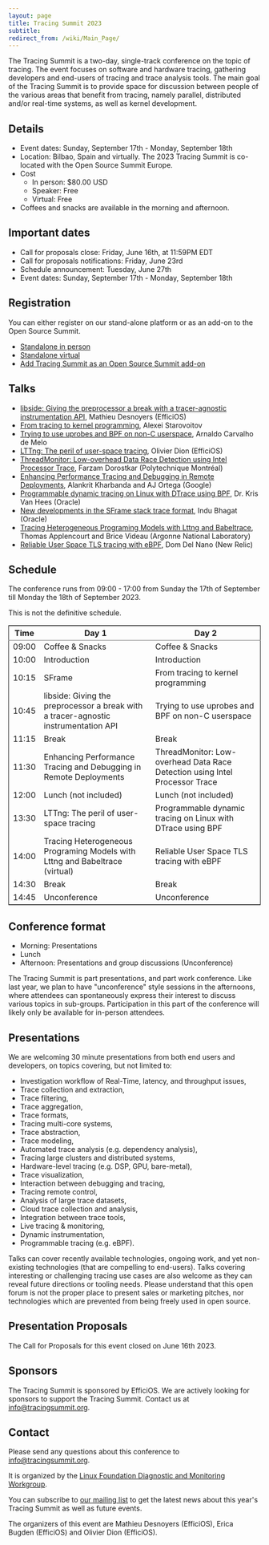 ```yaml
---
layout: page
title: Tracing Summit 2023
subtitle:
redirect_from: /wiki/Main_Page/
---
```


The Tracing Summit is a two-day, single-track conference on the topic of
tracing. The event focuses on software and hardware tracing, gathering
developers and end-users of tracing and trace analysis tools. The main goal of
the Tracing Summit is to provide space for discussion between people of the
various areas that benefit from tracing, namely parallel, distributed and/or
real-time systems, as well as kernel development.

## Details

* Event dates: Sunday, September 17th - Monday, September 18th
* Location: Bilbao, Spain and virtually. The 2023 Tracing Summit is co-located
  with the Open Source Summit Europe.
* Cost
	* In person: $80.00 USD
    * Speaker: Free
    * Virtual: Free
* Coffees and snacks are available in the morning and afternoon.

## Important dates

* Call for proposals close: Friday, June 16th, at 11:59PM EDT
* Call for proposals notifications: Friday, June 23rd
* Schedule announcement: Tuesday, June 27th
* Event dates: Sunday, September 17th - Monday, September 18th

## Registration

You can either register on our stand-alone platform or as an add-on to the Open Source Summit.

* [Standalone in person](https://cvent.me/Gn0nkR)
* [Standalone virtual](https://cvent.me/xywylX)
* [Add Tracing Summit as an Open Source Summit add-on](https://events.linuxfoundation.org/open-source-summit-europe/features/co-located-events/)

## Talks

* [libside: Giving the preprocessor a break with a tracer-agnostic instrumentation API](/ts/2023/libside), Mathieu Desnoyers (EfficiOS)
* [From tracing to kernel programming](/ts/2023/ebpf), Alexei Starovoitov
* [Trying to use uprobes and BPF on non-C userspace](/ts/2023/bpf-non-c), Arnaldo Carvalho de Melo
* [LTTng: The peril of user-space tracing](/ts/2023/lttng), Olivier Dion (EfficiOS)
* [ThreadMonitor: Low-overhead Data Race Detection using Intel Processor Trace](/ts/2023/tmon), Farzam Dorostkar (Polytechnique Montréal)
* [Enhancing Performance Tracing and Debugging in Remote Deployments](/ts/2023/remote), Alankrit Kharbanda and AJ Ortega (Google)
* [Programmable dynamic tracing on Linux with DTrace using BPF](/ts/2023/dtrace), Dr. Kris Van Hees (Oracle)
* [New developments in the SFrame stack trace format](/ts/2023/sframe), Indu Bhagat (Oracle)
* [Tracing Heterogeneous Programing Models with Lttng and Babeltrace](/ts/2023/heterogeneous), Thomas Applencourt and Brice Videau (Argonne National Laboratory)
* [Reliable User Space TLS tracing with eBPF](/ts/2023/tls), Dom Del Nano (New Relic)


## Schedule

The conference runs from 09:00 - 17:00 from Sunday the 17th of September till
Monday the 18th of September 2023.

This is not the definitive schedule.

<table border="2" cellspacing="0" cellpadding="6" rules="groups" frame="hsides">

<colgroup>
<col  class="org-right" />

<col  class="org-left" />

<col  class="org-left" />
</colgroup>
<thead>
<tr>
<th scope="col" class="org-right">Time</th>
<th scope="col" class="org-left">Day 1</th>
<th scope="col" class="org-left">Day 2</th>
</tr>
</thead>
<tbody>
<tr>
<td class="org-right">09:00</td>
<td class="org-left">Coffee &amp; Snacks</td>
<td class="org-left">Coffee &amp; Snacks</td>
</tr>

<tr>
<td class="org-right">10:00</td>
<td class="org-left">Introduction</td>
<td class="org-left">Introduction</td>
</tr>

<tr>
<td class="org-right">10:15</td>
<td class="org-left">SFrame</td>
<td class="org-left">From tracing to kernel programming</td>
</tr>

<tr>
<td class="org-right">10:45</td>
<td class="org-left">libside: Giving the preprocessor a break with a tracer-agnostic instrumentation API</td>
<td class="org-left">Trying to use uprobes and BPF on non-C userspace</td>
</tr>

<tr>
<td class="org-right">11:15</td>
<td class="org-left">Break</td>
<td class="org-left">Break</td>
</tr>

<tr>
<td class="org-right">11:30</td>
<td class="org-left">Enhancing Performance Tracing and Debugging in Remote Deployments</td>
<td class="org-left">ThreadMonitor: Low-overhead Data Race Detection using Intel Processor Trace</td>
</tr>

<tr>
<td class="org-right">12:00</td>
<td class="org-left">Lunch (not included)</td>
<td class="org-left">Lunch (not included)</td>
</tr>

<tr>
<td class="org-right">13:30</td>
<td class="org-left">LTTng: The peril of user-space tracing</td>
<td class="org-left">Programmable dynamic tracing on Linux with DTrace using BPF</td>
</tr>

<tr>
<td class="org-right">14:00</td>
<td class="org-left">Tracing Heterogeneous Programing Models with Lttng and Babeltrace (virtual)</td>
<td class="org-left">Reliable User Space TLS tracing with eBPF</td>
</tr>

<tr>
<td class="org-right">14:30</td>
<td class="org-left">Break</td>
<td class="org-left">Break</td>
</tr>

<tr>
<td class="org-right">14:45</td>
<td class="org-left">Unconference</td>
<td class="org-left">Unconference</td>
</tr>
</tbody>
</table>

## Conference format

* Morning: Presentations
* Lunch
* Afternoon: Presentations and group discussions (Unconference)

The Tracing Summit is part presentations, and part work conference. Like last
year, we plan to have "unconference" style sessions in the afternoons, where
attendees can spontaneously express their interest to discuss various topics in
sub-groups. Participation in this part of the conference will likely only be
available for in-person attendees.

## Presentations

We are welcoming 30 minute presentations from both end users and developers, on
topics covering, but not limited to:

* Investigation workflow of Real-Time, latency, and throughput issues,
* Trace collection and extraction,
* Trace filtering,
* Trace aggregation,
* Trace formats,
* Tracing multi-core systems,
* Trace abstraction,
* Trace modeling,
* Automated trace analysis (e.g. dependency analysis),
* Tracing large clusters and distributed systems,
* Hardware-level tracing (e.g. DSP, GPU, bare-metal),
* Trace visualization,
* Interaction between debugging and tracing,
* Tracing remote control,
* Analysis of large trace datasets,
* Cloud trace collection and analysis,
* Integration between trace tools,
* Live tracing & monitoring,
* Dynamic instrumentation,
* Programmable tracing (e.g. eBPF).

Talks can cover recently available technologies, ongoing work, and yet
non-existing technologies (that are compelling to end-users). Talks covering
interesting or challenging tracing use cases are also welcome as they can reveal
future directions or tooling needs. Please understand that this open forum is
not the proper place to present sales or marketing pitches, nor technologies
which are prevented from being freely used in open source.

## Presentation Proposals

The Call for Proposals for this event closed on June 16th 2023.

## Sponsors

The Tracing Summit is sponsored by EfficiOS. We are actively looking for
sponsors to support the Tracing Summit. Contact us at [info@tracingsummit.org](mailto:info@tracingsummit.org).

## Contact
Please send any questions about this conference to [info@tracingsummit.org](mailto:info@tracingsummit.org).

It is organized by the [Linux Foundation Diagnostic and Monitoring Workgroup](https://diamon.org).

You can subscribe to [our mailing list](https://eepurl.com/goakfv) to get the latest news about this year's Tracing Summit as well as future events.

The organizers of this event are Mathieu Desnoyers (EfficiOS), Erica Bugden
(EfficiOS) and Olivier Dion (EfficiOS).
